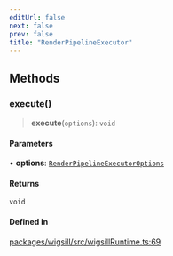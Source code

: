 ```yaml
---
editUrl: false
next: false
prev: false
title: "RenderPipelineExecutor"
---
```


## Methods

### execute()

> **execute**(`options`): `void`

#### Parameters

• **options**: [`RenderPipelineExecutorOptions`](/api/wigsill/type-aliases/renderpipelineexecutoroptions/)

#### Returns

`void`

#### Defined in

[packages/wigsill/src/wigsillRuntime.ts:69](https://github.com/software-mansion-labs/wigsill/blob/3eabd476f023822e50f40404033f5b0520bf8089/packages/wigsill/src/wigsillRuntime.ts#L69)
